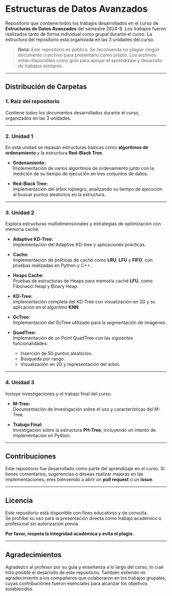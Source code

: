 # Estructuras de Datos Avanzados

Repositorio que contiene todos los trabajos desarrollados en el curso de **Estructuras de Datos Avanzados** del semestre 2024-B. Los trabajos fueron realizados tanto de forma individual como grupal durante el curso. La estructura del repositorio está organizada en las 3 unidades del curso.

> **Nota:** Este repositorio es público. Se recomienda no plagiar ningún documento o archivo para presentarlo como propio. Los archivos están disponibles como guía para apoyar el aprendizaje y desarrollo de trabajos similares.

---

## Distribución de Carpetas

### 1. **Raíz del repositorio**
Contiene todos los documentos desarrollados durante el curso, organizados en las 3 unidades.

---

### 2. **Unidad 1**
En esta unidad se repasan estructuras básicas como **algoritmos de ordenamiento** y la estructura **Red-Black Tree**.

- **Ordenamiento:**  
  Implementación de varios algoritmos de ordenamiento junto con la medición de su tiempo de ejecución en tres conjuntos de datos.

- **Red-Black Tree:**  
  Implementación del árbol rojinegro, analizando su tiempo de ejecución al buscar puntos aleatorios en la estructura.

---

### 3. **Unidad 2**
Explora estructuras multidimensionales y estrategias de optimización con memoria caché.

- **Adaptive KD-Tree:**  
  Implementación del Adaptive KD-tree y aplicaciones prácticas.

- **Cache:**  
  Implementación de políticas de caché como **LRU**, **LFU** y **FIFO**, con pruebas realizadas en Python y C++.

- **Heaps Cache:**  
  Pruebas de estructuras de Heaps para memoria caché **LFU**, como Fibonacci Heap y Binary Heap.

- **KD-Tree:**  
  Implementación completa del KD-Tree con visualización en 2D y su aplicación en el algoritmo **KNN**.

- **OcTree:**  
  Implementación del OcTree utilizado para la segmentación de imágenes.

- **QuadTree:**  
  Implementación de un Point QuadTree con las siguientes funcionalidades:  
  - Inserción de 50 puntos aleatorios.  
  - Búsqueda por rango.  
  - Visualización en 2D y representación del árbol.

---

### 4. **Unidad 3**
Incluye investigaciones y el trabajo final del curso.

- **M-Tree:**  
  Documentación de investigación sobre el uso y características del M-Tree.

- **Trabajo Final:**  
  Investigación sobre la estructura **PH-Tree**, incluyendo un intento de implementación en Python.

---

## Contribuciones

Este repositorio fue desarrollado como parte del aprendizaje en el curso. Si tienes comentarios, sugerencias o deseas realizar mejoras en las implementaciones, eres bienvenido a abrir un **pull request** o un **issue**.

---

## Licencia

Este repositorio está disponible con fines educativos y de consulta.  
Se prohíbe su uso para la presentación directa como trabajo académico o profesional sin autorización previa.  

**Por favor, respeta la integridad académica y evita el plagio.**

---

## Agradecimientos

Agradezco al profesor por su guía y enseñanza a lo largo del curso, lo cual hizo posible el desarrollo de este repositorio. También extiendo mi agradecimiento a los compañeros que colaboraron en los trabajos grupales, cuyas contribuciones fueron esenciales para alcanzar los objetivos establecidos.